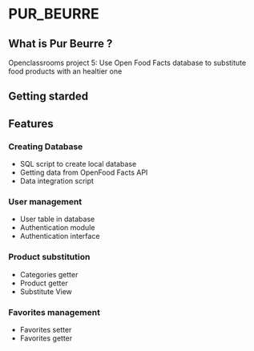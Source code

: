 # PUR_BEURRE
## What is Pur Beurre ?
Openclassrooms project 5: Use Open Food Facts database to substitute food products with an healtier one

## Getting starded

## Features

### Creating Database
- SQL script to create local database
- Getting data from OpenFood Facts API
- Data integration script

### User management

- User table in database
- Authentication module
- Authentication interface

### Product substitution

- Categories getter
- Product getter
- Substitute View

### Favorites management

- Favorites setter
- Favorites getter


